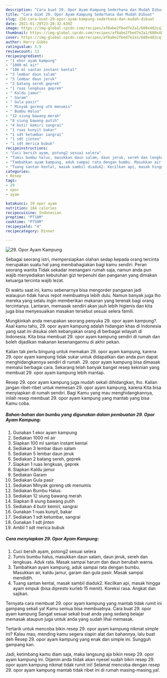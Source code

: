 ```yaml
---
description: "Cara buat 29. Opor Ayam Kampung Sederhana dan Mudah Dibuat"
title: "Cara buat 29. Opor Ayam Kampung Sederhana dan Mudah Dibuat"
slug: 158-cara-buat-29-opor-ayam-kampung-sederhana-dan-mudah-dibuat
date: 2021-01-29T23:28:32.639Z
image: https://img-global.cpcdn.com/recipes/af8abe2fbed7e2a1/680x482cq70/29-opor-ayam-kampung-foto-resep-utama.jpg
thumbnail: https://img-global.cpcdn.com/recipes/af8abe2fbed7e2a1/680x482cq70/29-opor-ayam-kampung-foto-resep-utama.jpg
cover: https://img-global.cpcdn.com/recipes/af8abe2fbed7e2a1/680x482cq70/29-opor-ayam-kampung-foto-resep-utama.jpg
author: Harry Gibbs
ratingvalue: 3.9
reviewcount: 13
recipeingredient:
- "1 ekor ayam kampung"
- "1000 ml air"
- "100 ml santan instant kental"
- "3 lembar daun salam"
- "5 lembar daun jeruk"
- "2 batang sereh geprek"
- "1 ruas lengkuas geprek"
- " Kaldu jamur"
- " Garam"
- " Gula pasir"
- " Minyak goreng utk menumis"
- " Bumbu Halus"
- "12 siung bawang merah"
- "8 siung bawang putih"
- "4 butir kemiri sangrai"
- "1 ruas kunyit bakar"
- "1 sdt ketumbar sangrai"
- "1 sdt jinten"
- "1 sdt merica bubuk"
recipeinstructions:
- "Cuci bersih ayam, potong2 sesuai selera"
- "Tumis bumbu halus, masukkan daun salam, daun jeruk, sereh dan lengkuas. Aduk rata. Masak sampai harum dan daun berubah warna."
- "Tambahkan ayam kampung, aduk sampai rata dengan bumbu. Masukkan air, kaldu jamur, garam dan gula pasir. Masak sampai mendidih."
- "Tuang santan kental, masak sambil diaduk2. Kecilkan api, masak hingga ayam empuk (bisa dipresto kurleb 15 menit). Koreksi rasa. Angkat dan sajikan."
categories:
- Resep
tags:
- 29
- opor
- ayam

katakunci: 29 opor ayam 
nutrition: 184 calories
recipecuisine: Indonesian
preptime: "PT18M"
cooktime: "PT50M"
recipeyield: "4"
recipecategory: Dinner

---
```



![29. Opor Ayam Kampung](https://img-global.cpcdn.com/recipes/af8abe2fbed7e2a1/680x482cq70/29-opor-ayam-kampung-foto-resep-utama.jpg)

Sebagai seorang istri, mempersiapkan olahan sedap kepada orang tercinta merupakan suatu hal yang membahagiakan bagi kamu sendiri. Peran seorang  wanita Tidak sekadar menangani rumah saja, namun anda pun wajib menyediakan kebutuhan gizi terpenuhi dan panganan yang dimakan keluarga tercinta wajib lezat.

Di waktu  saat ini, kamu sebenarnya bisa mengorder panganan jadi walaupun tidak harus repot membuatnya lebih dulu. Namun banyak juga lho mereka yang selalu ingin memberikan makanan yang terenak bagi orang tercintanya. Lantaran, memasak sendiri akan jauh lebih higienis dan kita juga bisa menyesuaikan masakan tersebut sesuai selera famili. 



Mungkinkah anda merupakan seorang penyuka 29. opor ayam kampung?. Asal kamu tahu, 29. opor ayam kampung adalah hidangan khas di Indonesia yang saat ini disukai oleh kebanyakan orang di berbagai wilayah di Indonesia. Kita bisa membuat 29. opor ayam kampung sendiri di rumah dan boleh dijadikan makanan kesenanganmu di akhir pekan.

Kalian tak perlu bingung untuk memakan 29. opor ayam kampung, karena 29. opor ayam kampung tidak sukar untuk didapatkan dan anda pun dapat menghidangkannya sendiri di rumah. 29. opor ayam kampung bisa dimasak memalui berbagai cara. Sekarang telah banyak banget resep kekinian yang membuat 29. opor ayam kampung lebih mantap.

Resep 29. opor ayam kampung juga mudah sekali dihidangkan, lho. Kalian jangan ribet-ribet untuk memesan 29. opor ayam kampung, karena Kita bisa menyiapkan di rumah sendiri. Bagi Kamu yang mau menghidangkannya, inilah resep membuat 29. opor ayam kampung yang mantab yang bisa Kamu coba.

<!--inarticleads1-->

##### Bahan-bahan dan bumbu yang digunakan dalam pembuatan 29. Opor Ayam Kampung:

1. Gunakan 1 ekor ayam kampung
1. Sediakan 1000 ml air
1. Siapkan 100 ml santan instant kental
1. Sediakan 3 lembar daun salam
1. Sediakan 5 lembar daun jeruk
1. Sediakan 2 batang sereh, geprek
1. Siapkan 1 ruas lengkuas, geprek
1. Siapkan  Kaldu jamur
1. Sediakan  Garam
1. Sediakan  Gula pasir
1. Sediakan  Minyak goreng utk menumis
1. Sediakan  Bumbu Halus:
1. Sediakan 12 siung bawang merah
1. Siapkan 8 siung bawang putih
1. Sediakan 4 butir kemiri, sangrai
1. Gunakan 1 ruas kunyit, bakar
1. Sediakan 1 sdt ketumbar, sangrai
1. Gunakan 1 sdt jinten
1. Ambil 1 sdt merica bubuk




<!--inarticleads2-->

##### Cara menyiapkan 29. Opor Ayam Kampung:

1. Cuci bersih ayam, potong2 sesuai selera
1. Tumis bumbu halus, masukkan daun salam, daun jeruk, sereh dan lengkuas. Aduk rata. Masak sampai harum dan daun berubah warna.
1. Tambahkan ayam kampung, aduk sampai rata dengan bumbu. Masukkan air, kaldu jamur, garam dan gula pasir. Masak sampai mendidih.
1. Tuang santan kental, masak sambil diaduk2. Kecilkan api, masak hingga ayam empuk (bisa dipresto kurleb 15 menit). Koreksi rasa. Angkat dan sajikan.




Ternyata cara membuat 29. opor ayam kampung yang mantab tidak rumit ini gampang sekali ya! Kamu semua bisa membuatnya. Cara buat 29. opor ayam kampung Sangat sesuai sekali buat anda yang sedang belajar memasak ataupun juga untuk anda yang sudah lihai memasak.

Tertarik untuk mencoba bikin resep 29. opor ayam kampung nikmat simple ini? Kalau mau, mending kamu segera siapin alat dan bahannya, lalu buat deh Resep 29. opor ayam kampung yang enak dan simple ini. Sungguh gampang kan. 

Jadi, ketimbang kamu diam saja, maka langsung aja bikin resep 29. opor ayam kampung ini. Dijamin anda tiidak akan nyesel sudah bikin resep 29. opor ayam kampung nikmat tidak rumit ini! Selamat mencoba dengan resep 29. opor ayam kampung mantab tidak ribet ini di rumah masing-masing,ya!.

